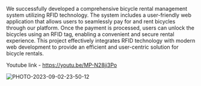 We successfully developed a comprehensive bicycle rental management system utilizing RFID technology. The system includes a user-friendly web application that allows users to seamlessly pay for and rent bicycles through our platform. Once the payment is processed, users can unlock the bicycles using an RFID tag, enabling a convenient and secure rental experience. This project effectively integrates RFID technology with modern web development to provide an efficient and user-centric solution for bicycle rentals.


Youtube link - https://youtu.be/MP-N28ji3Po


![PHOTO-2023-09-02-23-50-12](https://github.com/user-attachments/assets/bd2f236e-42e2-4121-93ed-29c4c28eb25b)
